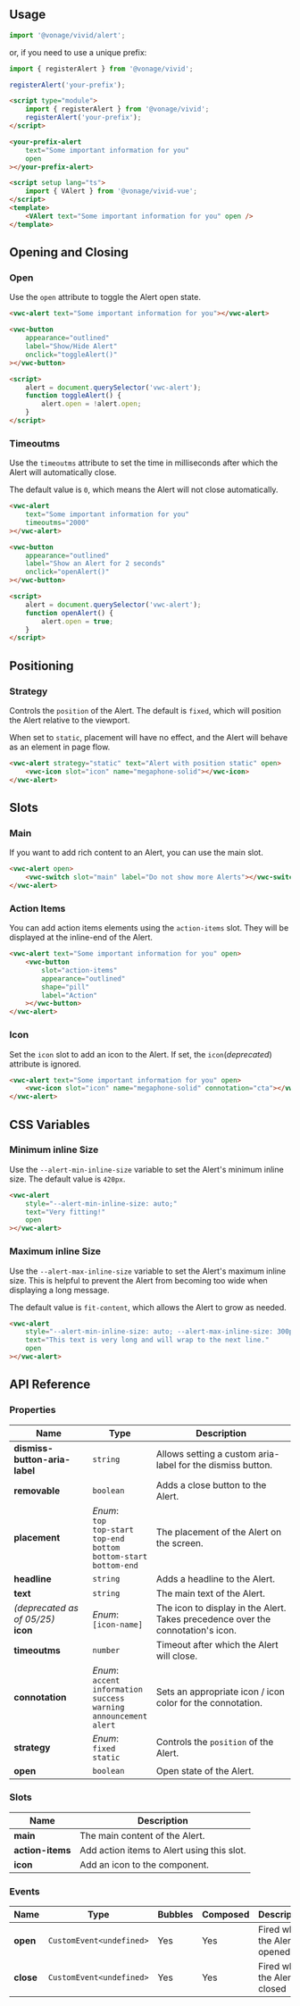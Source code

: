 ## Usage

<vwc-tabs gutters="none">
<vwc-tab label="Web component"></vwc-tab>
<vwc-tab-panel>

```js
import '@vonage/vivid/alert';
```

or, if you need to use a unique prefix:

```js
import { registerAlert } from '@vonage/vivid';

registerAlert('your-prefix');
```

```html preview 100px
<script type="module">
	import { registerAlert } from '@vonage/vivid';
	registerAlert('your-prefix');
</script>

<your-prefix-alert
	text="Some important information for you"
	open
></your-prefix-alert>
```

</vwc-tab-panel>
<vwc-tab label="Vue"></vwc-tab>
<vwc-tab-panel>

```html
<script setup lang="ts">
	import { VAlert } from '@vonage/vivid-vue';
</script>
<template>
	<VAlert text="Some important information for you" open />
</template>
```

</vwc-tab-panel>
</vwc-tabs>

## Opening and Closing

### Open

Use the `open` attribute to toggle the Alert open state.

```html preview
<vwc-alert text="Some important information for you"></vwc-alert>

<vwc-button
	appearance="outlined"
	label="Show/Hide Alert"
	onclick="toggleAlert()"
></vwc-button>

<script>
	alert = document.querySelector('vwc-alert');
	function toggleAlert() {
		alert.open = !alert.open;
	}
</script>
```

### Timeoutms

Use the `timeoutms` attribute to set the time in milliseconds after which the Alert will automatically close.

The default value is `0`, which means the Alert will not close automatically.

```html preview
<vwc-alert
	text="Some important information for you"
	timeoutms="2000"
></vwc-alert>

<vwc-button
	appearance="outlined"
	label="Show an Alert for 2 seconds"
	onclick="openAlert()"
></vwc-button>

<script>
	alert = document.querySelector('vwc-alert');
	function openAlert() {
		alert.open = true;
	}
</script>
```

## Positioning

### Strategy

Controls the `position` of the Alert. The default is `fixed`, which will position the Alert relative to the viewport.

When set to `static`, placement will have no effect, and the Alert will behave as an element in page flow.

```html preview
<vwc-alert strategy="static" text="Alert with position static" open>
	<vwc-icon slot="icon" name="megaphone-solid"></vwc-icon>
</vwc-alert>
```

## Slots

### Main

If you want to add rich content to an Alert, you can use the main slot.

```html preview 100px
<vwc-alert open>
	<vwc-switch slot="main" label="Do not show more Alerts"></vwc-switch>
</vwc-alert>
```

### Action Items

You can add action items elements using the `action-items` slot. They will be displayed at the inline-end of the Alert.

```html preview 100px
<vwc-alert text="Some important information for you" open>
	<vwc-button
		slot="action-items"
		appearance="outlined"
		shape="pill"
		label="Action"
	></vwc-button>
</vwc-alert>
```

### Icon

Set the `icon` slot to add an icon to the Alert. If set, the `icon`(_deprecated_) attribute is ignored.

```html preview 100px
<vwc-alert text="Some important information for you" open>
	<vwc-icon slot="icon" name="megaphone-solid" connotation="cta"></vwc-icon>
</vwc-alert>
```

## CSS Variables

### Minimum inline Size

Use the `--alert-min-inline-size` variable to set the Alert's minimum inline size. The default value is `420px`.

```html preview 100px
<vwc-alert
	style="--alert-min-inline-size: auto;"
	text="Very fitting!"
	open
></vwc-alert>
```

### Maximum inline Size

Use the `--alert-max-inline-size` variable to set the Alert's maximum inline size.
This is helpful to prevent the Alert from becoming too wide when displaying a long message.

The default value is `fit-content`, which allows the Alert to grow as needed.

```html preview 100px
<vwc-alert
	style="--alert-min-inline-size: auto; --alert-max-inline-size: 300px;"
	text="This text is very long and will wrap to the next line."
	open
></vwc-alert>
```

## API Reference

### Properties

| Name                                   | Type                                                                                              | Description                                                                     |
| -------------------------------------- | ------------------------------------------------------------------------------------------------- | ------------------------------------------------------------------------------- |
| **dismiss-button-aria-label**          | `string`                                                                                          | Allows setting a custom aria-label for the dismiss button.                      |
| **removable**                          | `boolean`                                                                                         | Adds a close button to the Alert.                                               |
| **placement**                          | _Enum_:<br/>`top`<br/>`top-start`<br/>`top-end`<br/>`bottom`<br/>`bottom-start`<br/>`bottom-end`  | The placement of the Alert on the screen.                                       |
| **headline**                           | `string`                                                                                          | Adds a headline to the Alert.                                                   |
| **text**                               | `string`                                                                                          | The main text of the Alert.                                                     |
| _(deprecated as of 05/25)_<br>**icon** | _Enum_:<br/>`[icon-name]`                                                                         | The icon to display in the Alert. Takes precedence over the connotation's icon. |
| **timeoutms**                          | `number`                                                                                          | Timeout after which the Alert will close.                                       |
| **connotation**                        | _Enum_:<br/>`accent`<br/>`information`<br/>`success`<br/>`warning`<br/>`announcement`<br/>`alert` | Sets an appropriate icon / icon color for the connotation.                      |
| **strategy**                           | _Enum_:<br/>`fixed`<br/>`static`                                                                  | Controls the `position` of the Alert.                                           |
| **open**                               | `boolean`                                                                                         | Open state of the Alert.                                                        |

### Slots

| Name             | Description                                |
| ---------------- | ------------------------------------------ |
| **main**         | The main content of the Alert.             |
| **action-items** | Add action items to Alert using this slot. |
| **icon**         | Add an icon to the component.              |

### Events

| Name      | Type                     | Bubbles | Composed | Description                    |
| --------- | ------------------------ | ------- | -------- | ------------------------------ |
| **open**  | `CustomEvent<undefined>` | Yes     | Yes      | Fired when the Alert is opened |
| **close** | `CustomEvent<undefined>` | Yes     | Yes      | Fired when the Alert is closed |
